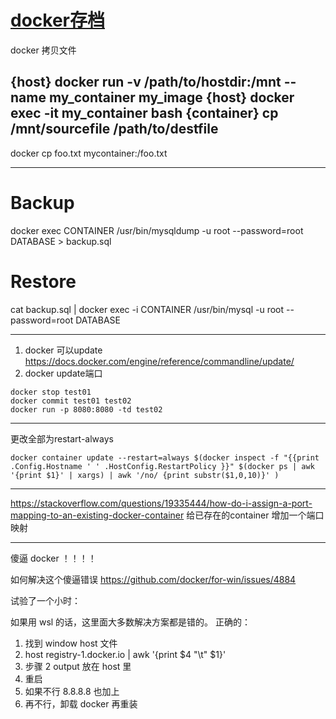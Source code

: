 # [docker存档](https://github.com/yihong0618/gitblog/issues/81)

docker 拷贝文件

{host} docker run -v /path/to/hostdir:/mnt --name my_container my_image
{host} docker exec -it my_container bash
{container} cp /mnt/sourcefile /path/to/destfile
---
docker cp foo.txt mycontainer:/foo.txt

---

# Backup
docker exec CONTAINER /usr/bin/mysqldump -u root --password=root DATABASE > backup.sql

# Restore
cat backup.sql | docker exec -i CONTAINER /usr/bin/mysql -u root --password=root DATABASE

---

1. docker 可以update
https://docs.docker.com/engine/reference/commandline/update/
2. docker update端口
```docker
docker stop test01
docker commit test01 test02
docker run -p 8080:8080 -td test02
```

---

更改全部为restart-always
```shell
docker container update --restart=always $(docker inspect -f "{{print .Config.Hostname ' ' .HostConfig.RestartPolicy }}" $(docker ps | awk '{print $1}' | xargs) | awk '/no/ {print substr($1,0,10)}' )
```

---

https://stackoverflow.com/questions/19335444/how-do-i-assign-a-port-mapping-to-an-existing-docker-container 
给已存在的container 增加一个端口映射

---

傻逼 docker ！！！！

如何解决这个傻逼错误 https://github.com/docker/for-win/issues/4884

试验了一个小时：

如果用 wsl 的话，这里面大多数解决方案都是错的。
正确的：

1. 找到 window host 文件
2.  host registry-1.docker.io | awk '{print $4 "\t" $1}' 
3. 步骤 2 output 放在 host 里
4. 重启
5. 如果不行 8.8.8.8 也加上
6. 再不行，卸载 docker 再重装